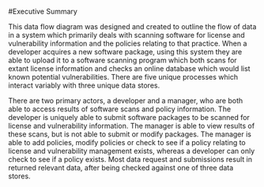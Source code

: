 #Executive Summary

  This data flow diagram was designed and created to outline the flow of data in a system which primarily deals with scanning software for license and vulnerability information and the policies relating to that practice.  When a developer acquires a new software package, using this system they are able to upload it to a software scanning program which both scans for extant license information and checks an online database which would list known potential vulnerabilities. There are five unique processes which interact variably with three unique data stores.

  There are two primary actors, a developer and a manager, who are both able to access results of software scans and policy information.  The developer is uniquely able to submit software packages to be scanned for license and vulnerability information. The manager is able to view results of these scans, but is not able to submit or modify packages. The manager is able to add policies, modify policies or check to see if a policy relating to license and vulnerability management exists, whereas a developer can only check to see if a policy exists. Most data request and submissions result in returned relevant data, after being checked against one of three data stores.
